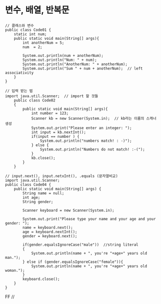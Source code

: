 <h1>변수, 배열, 반복문</h1>

<h3></h3>
    
    // 클래스와 변수
    public class Code01 {
        static int num;
        public static void main(String[] args){
            int anotherNum = 5;
            num  = 2;

            System.out.println(num + anotherNum);
            System.out.println("Num: " + num);
            System.out.println("AnotherNum: " + anotherNum);
            System.out.println("Sum " + num + anotherNum);  // left associativity
        }
    }

    // 입력 받는 법
    import java.util.Scanner;  // import 할 것들
        public class Code02
        {
            public static void main(String[] args){
                int number = 123;
                Scanner kb = new Scanner(System.in);  // kb라는 이름의 스캐너 생성
                System.out.print("Please enter an integer: ");
                int input = kb.nextInt();
                if(input == number ) {
                    System.out.println("numbers match! : -)");
                } else {
                    System.out.println("Numbers do not match! :-(");
                }
                kb.close();
            }
        }

    // input.next(), input.netxInt(), .equals (문자열비교)
    import java.util.Scanner;
    public class Code04 {
        public static void main(String[] args) {
            String name = null;
            int age;
            String gender;

            Scanner keyboard = new Scanner(System.in);

            System.out.print("Please type your name and your age and your gender: ");
            name = keyboard.next();
            age = keyboard.nextInt();
            gender = keyboard.next();

            if(gender.equalsIgnoreCase("male"))  //string literal
            {
                System.out.println(name + ", you're "+age+" years old man.");
            } else if (gender.equalsIgnoreCase("female")){
                System.out.println(name + ", you're "+age+" years old woman.");
            }
            keyboard.close();
        }
    }
FF
    // 

<h3></h3>

<h3></h3>

<h3></h3>

<h3></h3>

<h3></h3>

<h3></h3>

<h3></h3>

<h3></h3>



<h1></h1> 
<h1></h1>
<h1></h1>
